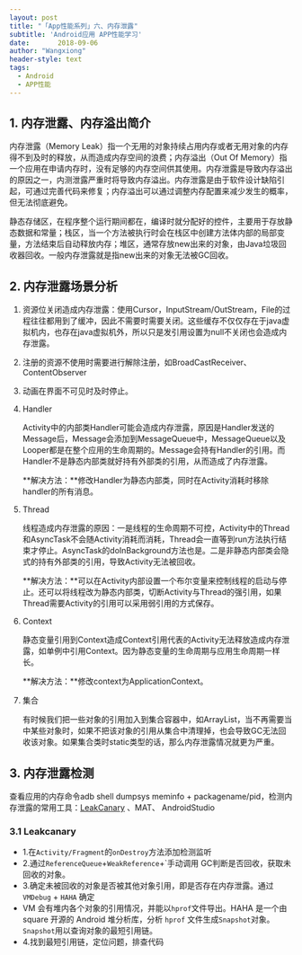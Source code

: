 ```yaml
---
layout: post
title: "「App性能系列」六、内存泄露"
subtitle: 'Android应用 APP性能学习'
date:       2018-09-06
author: "Wangxiong"
header-style: text
tags:
  - Android
  - APP性能
---
```

## 1. 内存泄露、内存溢出简介

内存泄露（Memory Leak）指一个无用的对象持续占用内存或者无用对象的内存得不到及时的释放，从而造成内存空间的浪费；内存溢出（Out Of Memory）指一个应用在申请内存时，没有足够的内存空间供其使用。内存泄露是导致内存溢出的原因之一，内测泄露严重时将导致内存溢出。内存泄露是由于软件设计缺陷引起，可通过完善代码来修复；内存溢出可以通过调整内存配置来减少发生的概率，但无法彻底避免。

静态存储区，在程序整个运行期间都在，编译时就分配好的控件，主要用于存放静态数据和常量；栈区，当一个方法被执行时会在栈区中创建方法体内部的局部变量，方法结束后自动释放内存；堆区，通常存放new出来的对象，由Java垃圾回收器回收。一般内存泄露就是指new出来的对象无法被GC回收。

## 2. 内存泄露场景分析

1. 资源位关闭造成内存泄露：使用Cursor，InputStream/OutStream，File的过程往往都用到了缓冲，因此不需要时需要关闭。这些缓存不仅仅存在于java虚拟机内，也存在java虚拟机外，所以只是发引用设置为null不关闭也会造成内存泄露。

2. 注册的资源不使用时需要进行解除注册，如BroadCastReceiver、ContentObserver

3. 动画在界面不可见时及时停止。

4. Handler

   Activity中的内部类Handler可能会造成内存泄露，原因是Handler发送的Message后，Message会添加到MessageQueue中，MessageQueue以及Looper都是在整个应用的生命周期的。Message会持有Handler的引用。而Handler不是静态内部类就好持有外部类的引用，从而造成了内存泄露。

   **解决方法：**修改Handler为静态内部类，同时在Activity消耗时移除handler的所有消息。

5. Thread

   线程造成内存泄露的原因：一是线程的生命周期不可控，Activity中的Thread和AsyncTask不会随Activity消耗而消耗，Thread会一直等到run方法执行结束才停止。AsyncTask的doInBackground方法也是。二是非静态内部类会隐式的持有外部类的引用，导致Activity无法被回收。

   **解决方法：**可以在Activity内部设置一个布尔变量来控制线程的启动与停止。还可以将线程改为静态内部类，切断Activity与Thread的强引用，如果Thread需要Activity的引用可以采用弱引用的方式保存。

6. Context

   静态变量引用到Context造成Context引用代表的Activity无法释放造成内存泄露，如单例中引用Context。因为静态变量的生命周期与应用生命周期一样长。

   **解决方法：**修改context为ApplicationContext。

7. 集合

   有时候我们把一些对象的引用加入到集合容器中，如ArrayList，当不再需要当中某些对象时，如果不把该对象的引用从集合中清理掉，也会导致GC无法回收该对象。如果集合类时static类型的话，那么内存泄露情况就更为严重。

## 3. 内存泄露检测

查看应用的内存命令adb shell dumpsys meminfo + packagename/pid，检测内存泄露的常用工具：[LeakCanary](https://github.com/square/leakcanary) 、MAT、 AndroidStudio

### 3.1 Leakcanary

- 1.在`Activity/Fragment`的`onDestroy`方法添加检测监听
- 2.通过`ReferenceQueue`+`WeakReference`+`手动调用 GC判断是否回收，获取未回收的对象。
- 3.确定未被回收的对象是否被其他对象引用，即是否存在内存泄露。通过`VMDebug` + `HAHA` 确定
- VM 会有堆内各个对象的引用情况，并能以`hprof`文件导出。HAHA 是一个由 square 开源的 Android 堆分析库，分析 `hprof` 文件生成`Snapshot`对象。`Snapshot`用以查询对象的最短引用链。
- 4.找到最短引用链，定位问题，排查代码